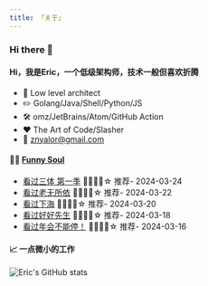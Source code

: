 ```yaml
---
title: 「关于」
---
```


### Hi there 👋

#### Hi，我是Eric，一个低级架构师，技术一般但喜欢折腾

- :briefcase: Low level architect<br/>
- :pencil2: Golang/Java/Shell/Python/JS<br/>
- :hammer_and_wrench: omz/JetBrains/Atom/GitHub Action<br/>
- :hearts: The Art of Code/Slasher<br/>
- :email: znyalor@gmail.com<br/>

#### 🤾‍♂️ <a href="https://movie.douban.com/people/znyalor/collect" target="_blank">Funny Soul</a>

<!-- START_SECTION:douban -->
* <a href='http://movie.douban.com/subject/35196946/' target='_blank'>看过三体 第一季</a> 🌟🌟🌟🌟☆ 推荐- 2024-03-24
* <a href='http://movie.douban.com/subject/1857099/' target='_blank'>看过老无所依</a> 🌟🌟🌟🌟☆ 推荐- 2024-03-22
* <a href='http://movie.douban.com/subject/27170563/' target='_blank'>看过下海</a> 🌟🌟🌟🌟☆ 推荐- 2024-03-20
* <a href='http://movie.douban.com/subject/2147854/' target='_blank'>看过好好先生</a> 🌟🌟🌟🌟☆ 推荐- 2024-03-18
* <a href='http://movie.douban.com/subject/35725869/' target='_blank'>看过年会不能停！</a> 🌟🌟🌟🌟☆ 推荐- 2024-03-16
<!-- END_SECTION:douban -->


#### 📈 一点微小的工作

![Eric's GitHub stats](https://github-readme-stats.vercel.app/api?username=zylele&show_icons=true&count_private=true&theme=vue)